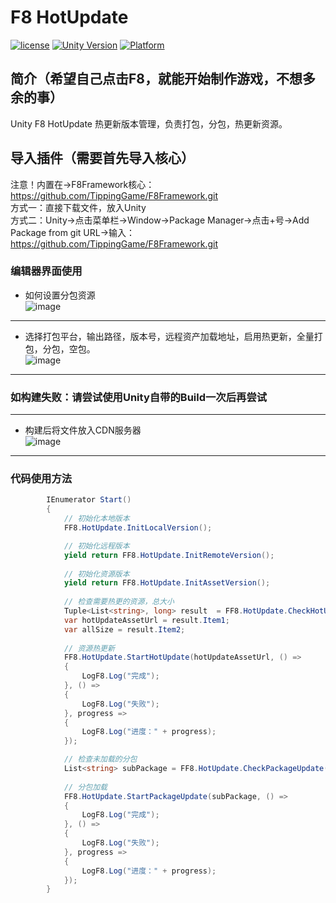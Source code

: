 # F8 HotUpdate

[![license](http://img.shields.io/badge/license-MIT-green.svg)](https://opensource.org/licenses/MIT) 
[![Unity Version](https://img.shields.io/badge/unity-2021.3.15f1-blue)](https://unity.com) 
[![Platform](https://img.shields.io/badge/platform-Win%20%7C%20Android%20%7C%20iOS%20%7C%20Mac%20%7C%20Linux%20%7C%20WebGL-orange)]() 

## 简介（希望自己点击F8，就能开始制作游戏，不想多余的事）
Unity F8 HotUpdate 热更新版本管理，负责打包，分包，热更新资源。  

## 导入插件（需要首先导入核心）
注意！内置在->F8Framework核心：https://github.com/TippingGame/F8Framework.git  
方式一：直接下载文件，放入Unity  
方式二：Unity->点击菜单栏->Window->Package Manager->点击+号->Add Package from git URL->输入：https://github.com/TippingGame/F8Framework.git  

### 编辑器界面使用

* 如何设置分包资源  
  ![image](https://tippinggame-1257018413.cos.ap-guangzhou.myqcloud.com/TippingGame/HotUpdateManager/ui_20240323173756.png)
--------------------------
* 选择打包平台，输出路径，版本号，远程资产加载地址，启用热更新，全量打包，分包，空包。  
  ![image](https://tippinggame-1257018413.cos.ap-guangzhou.myqcloud.com/TippingGame/HotUpdateManager/ui_20240317214323.png)
--------------------------

### 如构建失败：请尝试使用Unity自带的Build一次后再尝试

--------------------------
* 构建后将文件放入CDN服务器  
  ![image](https://tippinggame-1257018413.cos.ap-guangzhou.myqcloud.com/TippingGame/HotUpdateManager/ui_20240323173827.png)
--------------------------
### 代码使用方法
```C#
        IEnumerator Start()
        {
            // 初始化本地版本
            FF8.HotUpdate.InitLocalVersion();

            // 初始化远程版本
            yield return FF8.HotUpdate.InitRemoteVersion();
            
            // 初始化资源版本
            yield return FF8.HotUpdate.InitAssetVersion();
            
            // 检查需要热更的资源，总大小
            Tuple<List<string>, long> result  = FF8.HotUpdate.CheckHotUpdate();
            var hotUpdateAssetUrl = result.Item1;
            var allSize = result.Item2;
            
            // 资源热更新
            FF8.HotUpdate.StartHotUpdate(hotUpdateAssetUrl, () =>
            {
                LogF8.Log("完成");
            }, () =>
            {
                LogF8.Log("失败");
            }, progress =>
            {
                LogF8.Log("进度：" + progress);
            });

            // 检查未加载的分包
            List<string> subPackage = FF8.HotUpdate.CheckPackageUpdate(GameConfig.LocalGameVersion.SubPackage);
            
            // 分包加载
            FF8.HotUpdate.StartPackageUpdate(subPackage, () =>
            {
                LogF8.Log("完成");
            }, () =>
            {
                LogF8.Log("失败");
            }, progress =>
            {
                LogF8.Log("进度：" + progress);
            });
        }
```